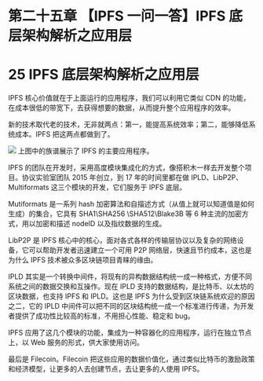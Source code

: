 # 第二十五章 【IPFS 一问一答】IPFS 底层架构解析之应用层

# 25 IPFS 底层架构解析之应用层

IPFS 核心价值就在于上面运行的应用程序，我们可以利用它类似 CDN 的功能，在成本很低的带宽下，去获得想要的数据，从而提升整个应用程序的效率。

新的技术取代老的技术，无非就两点：第一，能提高系统效率；第二，能够降低系统成本。IPFS 把这两点都做到了。

![](img/2e490bce1a9ba74cb9f3cf8ef7b53cf7.jpg) 上图中的族谱展示了 IPFS 的主要应用程序。

IPFS 的团队在开发时，采用高度模块集成化的方式，像搭积木一样去开发整个项目。协议实验室团队 2015 年创立，到 17 年的时间里都在做 IPLD、LibP2P、Multiformats 这三个模块的开发，它们服务于 IPFS 底层。

Mutiformats 是一系列 hash 加密算法和自描述方式（从值上就可以知道值是如何生成）的集合，它具有 SHA1\SHA256 \SHA512\Blake3B 等 6 种主流的加密方式，用以加密和描述 nodeID 以及指纹数据的生成。

LibP2P 是 IPFS 核心中的核心，面对各式各样的传输层协议以及复杂的网络设备，它可以帮助开发者迅速建立一个可用 P2P 网络层，快速且节约成本，这也是为什么 IPFS 技术被众多区块链项目青睐的缘由。

IPLD 其实是一个转换中间件，将现有的异构数据结构统一成一种格式，方便不同系统之间的数据交换和互操作。现在 IPLD 支持的数据结构，是比特币、以太坊的区块数据，也支持 IPFS 和 IPLD。这也是 IPFS 为什么受到区块链系统欢迎的原因之二，它的 IPLD 中间件可以把不同的区块结构统一成一个标准进行传递，为开发者提供了成功性比较高的标准，不用担心性能、稳定和 bug。

IPFS 应用了这几个模块的功能，集成为一种容器化的应用程序，运行在独立节点上，以 Web 服务的形式，供大家使用访问。

最后是 Filecoin。Filecoin 把这些应用的数据价值化，通过类似比特币的激励政策和经济模型，让更多的人去创建节点，去让更多的人使用 IPFS。